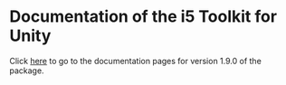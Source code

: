 # Documentation of the i5 Toolkit for Unity

Click [here](https://rwth-acis.github.io/i5-Toolkit-for-Unity/1.9.0/index.html) to go to the documentation pages for version 1.9.0 of the package.